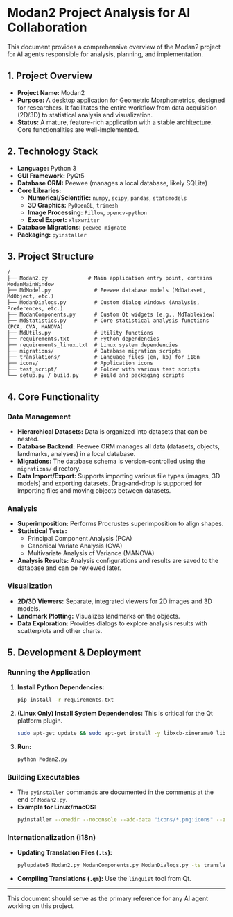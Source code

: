 # Modan2 Project Analysis for AI Collaboration

This document provides a comprehensive overview of the Modan2 project for AI agents responsible for analysis, planning, and implementation.

## 1. Project Overview

- **Project Name:** Modan2
- **Purpose:** A desktop application for Geometric Morphometrics, designed for researchers. It facilitates the entire workflow from data acquisition (2D/3D) to statistical analysis and visualization.
- **Status:** A mature, feature-rich application with a stable architecture. Core functionalities are well-implemented.

## 2. Technology Stack

- **Language:** Python 3
- **GUI Framework:** PyQt5
- **Database ORM:** Peewee (manages a local database, likely SQLite)
- **Core Libraries:**
    - **Numerical/Scientific:** `numpy`, `scipy`, `pandas`, `statsmodels`
    - **3D Graphics:** `PyOpenGL`, `trimesh`
    - **Image Processing:** `Pillow`, `opencv-python`
    - **Excel Export:** `xlsxwriter`
- **Database Migrations:** `peewee-migrate`
- **Packaging:** `pyinstaller`

## 3. Project Structure

```
/
├── Modan2.py             # Main application entry point, contains ModanMainWindow
├── MdModel.py              # Peewee database models (MdDataset, MdObject, etc.)
├── ModanDialogs.py         # Custom dialog windows (Analysis, Preferences, etc.)
├── ModanComponents.py      # Custom Qt widgets (e.g., MdTableView)
├── MdStatistics.py         # Core statistical analysis functions (PCA, CVA, MANOVA)
├── MdUtils.py              # Utility functions
├── requirements.txt        # Python dependencies
├── requirements_linux.txt  # Linux system dependencies
├── migrations/             # Database migration scripts
├── translations/           # Language files (en, ko) for i18n
├── icons/                  # Application icons
├── test_script/            # Folder with various test scripts
└── setup.py / build.py     # Build and packaging scripts
```

## 4. Core Functionality

### Data Management
- **Hierarchical Datasets:** Data is organized into datasets that can be nested.
- **Database Backend:** Peewee ORM manages all data (datasets, objects, landmarks, analyses) in a local database.
- **Migrations:** The database schema is version-controlled using the `migrations/` directory.
- **Data Import/Export:** Supports importing various file types (images, 3D models) and exporting datasets. Drag-and-drop is supported for importing files and moving objects between datasets.

### Analysis
- **Superimposition:** Performs Procrustes superimposition to align shapes.
- **Statistical Tests:**
    - Principal Component Analysis (PCA)
    - Canonical Variate Analysis (CVA)
    - Multivariate Analysis of Variance (MANOVA)
- **Analysis Results:** Analysis configurations and results are saved to the database and can be reviewed later.

### Visualization
- **2D/3D Viewers:** Separate, integrated viewers for 2D images and 3D models.
- **Landmark Plotting:** Visualizes landmarks on the objects.
- **Data Exploration:** Provides dialogs to explore analysis results with scatterplots and other charts.

## 5. Development & Deployment

### Running the Application
1.  **Install Python Dependencies:**
    ```bash
    pip install -r requirements.txt
    ```
2.  **(Linux Only) Install System Dependencies:** This is critical for the Qt platform plugin.
    ```bash
    sudo apt-get update && sudo apt-get install -y libxcb-xinerama0 libxcb-icccm4 libxcb-image0 libxcb-keysyms1 libxcb-randr0 libxcb-render-util0 libxcb-xfixes0 libxcb-shape0 libxcb-cursor0 qt5-qmake qtbase5-dev libqt5gui5 libqt5core5a libqt5widgets5 python3-pyqt5
    ```
3.  **Run:**
    ```bash
    python Modan2.py
    ```

### Building Executables
- The `pyinstaller` commands are documented in the comments at the end of `Modan2.py`.
- **Example for Linux/macOS:**
  ```bash
  pyinstaller --onedir --noconsole --add-data "icons/*.png:icons" --add-data "translations/*.qm:translations" --add-data "migrations/*:migrations" --icon="icons/Modan2_2.png" --noconfirm Modan2.py
  ```

### Internationalization (i18n)
- **Updating Translation Files (`.ts`):**
  ```bash
  pylupdate5 Modan2.py ModanComponents.py ModanDialogs.py -ts translations/Modan2_ko.ts
  ```
- **Compiling Translations (`.qm`):** Use the `linguist` tool from Qt.

---
This document should serve as the primary reference for any AI agent working on this project.
